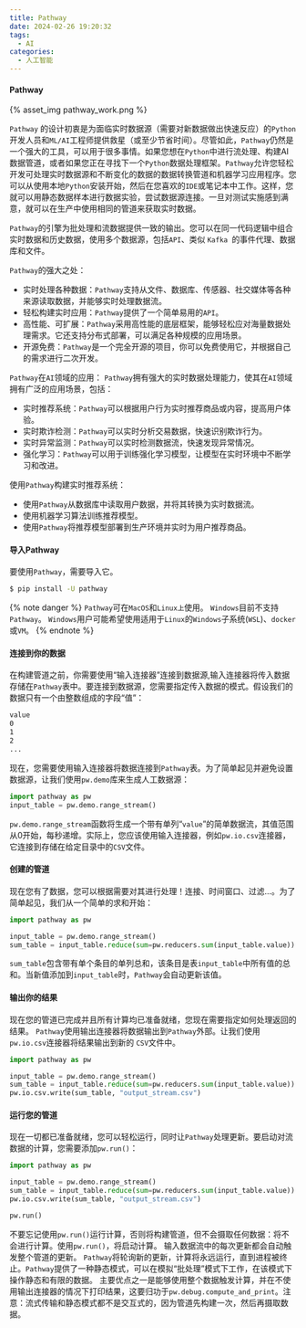 ```yaml
---
title: Pathway
date: 2024-02-26 19:20:32
tags:
  - AI
categories:
  - 人工智能
---
```


#### Pathway

{% asset_img pathway_work.png %}
<!-- more -->
`Pathway` 的设计初衷是为面临实时数据源（需要对新数据做出快速反应）的`Python`开发人员和`ML/AI`工程师提供救星（或至少节省时间）。尽管如此，`Pathway`仍然是一个强大的工具，可以用于很多事情。如果您想在`Python`中进行流处理、构建AI数据管道，或者如果您正在寻找下一个`Python`数据处理框架。`Pathway`允许您轻松开发可处理实时数据源和不断变化的数据的数据转换管道和机器学习应用程序。您可以从使用本地`Python`安装开始，然后在您喜欢的`IDE`或笔记本中工作。这样，您就可以用静态数据样本进行数据实验，尝试数据源连接。一旦对测试实施感到满意，就可以在生产中使用相同的管道来获取实时数据。

`Pathway`的引擎为批处理和流数据提供一致的输出。您可以在同一代码逻辑中组合实时数据和历史数据，使用多个数据源，包括`API`、类似 `Kafka `的事件代理、数据库和文件。

`Pathway`的强大之处：
- 实时处理各种数据：`Pathway`支持从文件、数据库、传感器、社交媒体等各种来源读取数据，并能够实时处理数据流。
- 轻松构建实时应用：`Pathway`提供了一个简单易用的`API`。
- 高性能、可扩展：`Pathway`采用高性能的底层框架，能够轻松应对海量数据处理需求。它还支持分布式部署，可以满足各种规模的应用场景。
- 开源免费：`Pathway`是一个完全开源的项目，你可以免费使用它，并根据自己的需求进行二次开发。

`Pathway`在`AI`领域的应用：
`Pathway`拥有强大的实时数据处理能力，使其在`AI`领域拥有广泛的应用场景，包括：
- 实时推荐系统：`Pathway`可以根据用户行为实时推荐商品或内容，提高用户体验。
- 实时欺诈检测：`Pathway`可以实时分析交易数据，快速识别欺诈行为。
- 实时异常监测：`Pathway`可以实时检测数据流，快速发现异常情况。
- 强化学习：`Pathway`可以用于训练强化学习模型，让模型在实时环境中不断学习和改进。

使用`Pathway`构建实时推荐系统：
- 使用`Pathway`从数据库中读取用户数据，并将其转换为实时数据流。
- 使用机器学习算法训练推荐模型。
- 使用`Pathway`将推荐模型部署到生产环境并实时为用户推荐商品。

#### 导入Pathway

要使用`Pathway`，需要导入它。

```bash
$ pip install -U pathway
```
{% note danger %}
`Pathway`可在`MacOS`和`Linux上`使用。 `Windows`目前不支持`Pathway`。 `Windows`用户可能希望使用适用于`Linux`的`Windows`子系统(`WSL`)、`docker`或`VM`。
{% endnote %}

#### 连接到你的数据

在构建管道之前，你需要使用“输入连接器”连接到数据源,输入连接器将传入数据存储在`Pathway`表中。要连接到数据源，您需要指定传入数据的模式。假设我们的数据只有一个由整数组成的字段“值”：
```bash
value
0
1
2
...
```
现在，您需要使用输入连接器将数据连接到`Pathway`表。为了简单起见并避免设置数据源，让我们使用`pw.demo`库来生成人工数据源：
```python
import pathway as pw
input_table = pw.demo.range_stream()
```
`pw.demo.range_stream`函数将生成一个带有单列“`value`”的简单数据流，其值范围从0开始，每秒递增。实际上，您应该使用输入连接器，例如`pw.io.csv`连接器，它连接到存储在给定目录中的`CSV`文件。

#### 创建的管道

现在您有了数据，您可以根据需要对其进行处理！连接、时间窗口、过滤...。为了简单起见，我们从一个简单的求和开始：
```python
import pathway as pw

input_table = pw.demo.range_stream()
sum_table = input_table.reduce(sum=pw.reducers.sum(input_table.value))
```
`sum_table`包含带有单个条目的单列总和，该条目是表`input_table`中所有值的总和。当新值添加到`input_table`时，`Pathway`会自动更新该值。

#### 输出你的结果

现在您的管道已完成并且所有计算均已准备就绪，您现在需要指定如何处理返回的结果。 `Pathway`使用输出连接器将数据输出到`Pathway`外部。让我们使用`pw.io.csv`连接器将结果输出到新的 `CSV`文件中。
```python
import pathway as pw

input_table = pw.demo.range_stream()
sum_table = input_table.reduce(sum=pw.reducers.sum(input_table.value))
pw.io.csv.write(sum_table, "output_stream.csv")
```
#### 运行您的管道

现在一切都已准备就绪，您可以轻松运行，同时让`Pathway`处理更新。要启动对流数据的计算，您需要添加`pw.run()`：
```python
import pathway as pw

input_table = pw.demo.range_stream()
sum_table = input_table.reduce(sum=pw.reducers.sum(input_table.value))
pw.io.csv.write(sum_table, "output_stream.csv")

pw.run()
```
不要忘记使用`pw.run()`运行计算，否则将构建管道，但不会摄取任何数据：将不会进行计算。使用`pw.run()`，将启动计算。 输入数据流中的每次更新都会自动触发整个管道的更新。 `Pathway`将轮询新的更新，计算将永远运行，直到进程被终止。`Pathway`提供了一种静态模式，可以在模拟“批处理”模式下工作，在该模式下操作静态和有限的数据。 主要优点之一是能够使用整个数据触发计算，并在不使用输出连接器的情况下打印结果，这要归功于`pw.debug.compute_and_print`。注意：流式传输和静态模式都不是交互式的，因为管道先构建一次，然后再摄取数据。